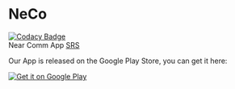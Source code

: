 # NeCo
[![Codacy Badge](https://api.codacy.com/project/badge/Grade/6a61f6a242244a8896d7ab31b544bf6f)](https://www.codacy.com/app/momo5502/NeCo?utm_source=github.com&amp;utm_medium=referral&amp;utm_content=Haus4/NeCo&amp;utm_campaign=Badge_Grade)  
Near Comm App
[SRS]

Our App is released on the Google Play Store, you can get it here:

<a href='https://play.google.com/store/apps/details?id=de.dhbw.neco.client&pcampaignid=MKT-Other-global-all-co-prtnr-py-PartBadge-Mar2515-1'><img alt='Get it on Google Play' src='https://play.google.com/intl/en_us/badges/images/generic/en_badge_web_generic.png'/></a>



[SRS]: https://github.com/Haus4/NeCo/blob/master/docs/SRS.md "Link to Software Requirement Spec"
